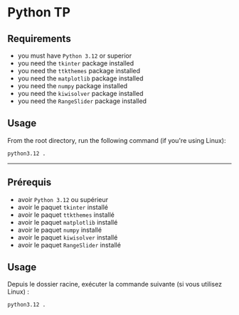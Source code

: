 # Python TP

## Requirements
- you must have `Python 3.12` or superior
- you need the `tkinter` package installed
- you need the `ttkthemes` package installed
- you need the `matplotlib` package installed
- you need the `numpy` package installed
- you need the `kiwisolver` package installed
- you need the `RangeSlider` package installed

## Usage

From the root directory, run the following command (if you're using Linux):
```Bash
python3.12 .
```

---

## Prérequis
- avoir `Python 3.12` ou supérieur
- avoir le paquet `tkinter` installé
- avoir le paquet `ttkthemes` installé
- avoir le paquet `matplotlib` installé
- avoir le paquet `numpy` installé
- avoir le paquet `kiwisolver` installé
- avoir le paquet `RangeSlider` installé

## Usage

Depuis le dossier racine, exécuter la commande suivante (si vous utilisez Linux) :
```Bash
python3.12 .
```
